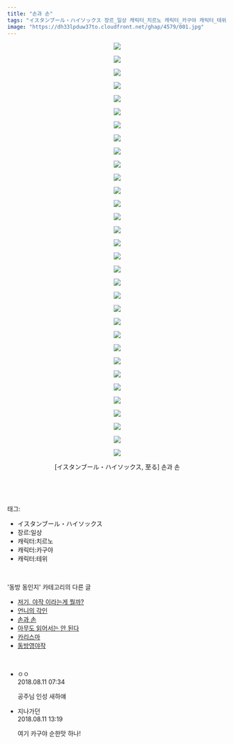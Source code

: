 ```yaml
---
title: "손과 손"
tags: "イスタンブール・ハイソックス 장르_일상 캐릭터_치르노 캐릭터_카구야 캐릭터_테위 至る 동방_동인지"
image: "https://dh33lpduw37to.cloudfront.net/ghap/4579/001.jpg"
---
```

<div class="article">
<p style="text-align: center; clear: none; float: none;"><img src="{{ site.imgserver2 }}/ghap/4579/001.jpg"/></p>
<p style="text-align: center; clear: none; float: none;"><img src="{{ site.imgserver2 }}/ghap/4579/002.jpg"/></p>
<p style="text-align: center; clear: none; float: none;"><img src="{{ site.imgserver2 }}/ghap/4579/003.jpg"/></p>
<p style="text-align: center; clear: none; float: none;"><img src="{{ site.imgserver2 }}/ghap/4579/004.jpg"/></p>
<p style="text-align: center; clear: none; float: none;"><img src="{{ site.imgserver2 }}/ghap/4579/005.jpg"/></p>
<p style="text-align: center; clear: none; float: none;"><img src="{{ site.imgserver2 }}/ghap/4579/006.jpg"/></p>
<p style="text-align: center; clear: none; float: none;"><img src="{{ site.imgserver2 }}/ghap/4579/007.jpg"/></p>
<p style="text-align: center; clear: none; float: none;"><img src="{{ site.imgserver2 }}/ghap/4579/008.jpg"/></p>
<p style="text-align: center; clear: none; float: none;"><img src="{{ site.imgserver2 }}/ghap/4579/009.jpg"/></p>
<p style="text-align: center; clear: none; float: none;"><img src="{{ site.imgserver2 }}/ghap/4579/010.jpg"/></p>
<p style="text-align: center; clear: none; float: none;"><img src="{{ site.imgserver2 }}/ghap/4579/011.jpg"/></p>
<p style="text-align: center; clear: none; float: none;"><img src="{{ site.imgserver2 }}/ghap/4579/012.jpg"/></p>
<p style="text-align: center; clear: none; float: none;"><img src="{{ site.imgserver2 }}/ghap/4579/013.jpg"/></p>
<p style="text-align: center; clear: none; float: none;"><img src="{{ site.imgserver2 }}/ghap/4579/014.jpg"/></p>
<p style="text-align: center; clear: none; float: none;"><img src="{{ site.imgserver2 }}/ghap/4579/015.jpg"/></p>
<p style="text-align: center; clear: none; float: none;"><img src="{{ site.imgserver2 }}/ghap/4579/016.jpg"/></p>
<p style="text-align: center; clear: none; float: none;"><img src="{{ site.imgserver2 }}/ghap/4579/017.jpg"/></p>
<p style="text-align: center; clear: none; float: none;"><img src="{{ site.imgserver2 }}/ghap/4579/018.jpg"/></p>
<p style="text-align: center; clear: none; float: none;"><img src="{{ site.imgserver2 }}/ghap/4579/019.jpg"/></p>
<p style="text-align: center; clear: none; float: none;"><img src="{{ site.imgserver2 }}/ghap/4579/020.jpg"/></p>
<p style="text-align: center; clear: none; float: none;"><img src="{{ site.imgserver2 }}/ghap/4579/021.jpg"/></p>
<p style="text-align: center; clear: none; float: none;"><img src="{{ site.imgserver2 }}/ghap/4579/022.jpg"/></p>
<p style="text-align: center; clear: none; float: none;"><img src="{{ site.imgserver2 }}/ghap/4579/023.jpg"/></p>
<p style="text-align: center; clear: none; float: none;"><img src="{{ site.imgserver2 }}/ghap/4579/024.jpg"/></p>
<p style="text-align: center; clear: none; float: none;"><img src="{{ site.imgserver2 }}/ghap/4579/025.jpg"/></p>
<p style="text-align: center; clear: none; float: none;"><img src="{{ site.imgserver2 }}/ghap/4579/026.jpg"/></p>
<p style="text-align: center; clear: none; float: none;"><img src="{{ site.imgserver2 }}/ghap/4579/027.jpg"/></p>
<p style="text-align: center; clear: none; float: none;"><img src="{{ site.imgserver2 }}/ghap/4579/028.jpg"/></p>
<p style="text-align: center; clear: none; float: none;"><img src="{{ site.imgserver2 }}/ghap/4579/029.jpg"/></p>
<p style="text-align: center; clear: none; float: none;"><img src="{{ site.imgserver2 }}/ghap/4579/030.jpg"/></p>
<p style="text-align: center; clear: none; float: none;"><img src="{{ site.imgserver2 }}/ghap/4579/031.jpg"/></p>
<p style="text-align: center; clear: none; float: none;"><img src="{{ site.imgserver2 }}/ghap/4579/032.jpg"/></p>
<p style="text-align: center; clear: none; float: none;">[イスタンブール・ハイソックス, 至る] 손과 손</p>
<p><br/></p>
</div><br/>
<div class="tagTrail">
<p>태그: </p>
<ul>
<li>イスタンブール・ハイソックス</li>
<li>장르:일상</li>
<li>캐릭터:치르노</li>
<li>캐릭터:카구야</li>
<li>캐릭터:테위</li>
</ul>
</div><br/>
<div class="another">
<p>'동방 동인지' 카테고리의 다른 글</p>
<ul>
<li><a href="/ghap_4582">저기, 야작 이라는게 뭘까?</a></li>
<li><a href="/ghap_4581">언니의 각인</a></li>
<li><a href="/ghap_4579">손과 손</a></li>
<li><a href="/ghap_4578">아무도 읽어서는 안 된다</a></li>
<li><a href="/ghap_4577">카리스마</a></li>
<li><a href="/ghap_4576">동방영야작</a></li>
</ul>
</div><br/>
<div class="cb_module cb_fluid">
<div class="cb_wrt cb_profile">
<div class="comment">
<ul>
<li class="cb_thumb_off" id="comment15305772">
<div class="cb_comment_area">
<div class="cb_info_area">
<div class="cb_section">
<span class="cb_nick_name">ㅇㅇ</span>
</div>
<div class="cb_section">
<span class="cb_date">2018.08.11 07:34 </span>
</div>
</div>
<div class="cb_dsc_comment">
<p class="cb_dsc">
											공주님 인성 새하얘
										</p>
</div>
</div></li>
<li class="cb_thumb_off" id="comment15305938">
<div class="cb_comment_area">
<div class="cb_info_area">
<div class="cb_section">
<span class="cb_nick_name">지나가던</span>
</div>
<div class="cb_section">
<span class="cb_date">2018.08.11 13:19 </span>
</div>
</div>
<div class="cb_dsc_comment">
<p class="cb_dsc">
											여기 카구야 순한맛 하나!
										</p>
</div>
</div></li>
</ul>
</div>
</div><!-- commentList close -->
</div><br/>
